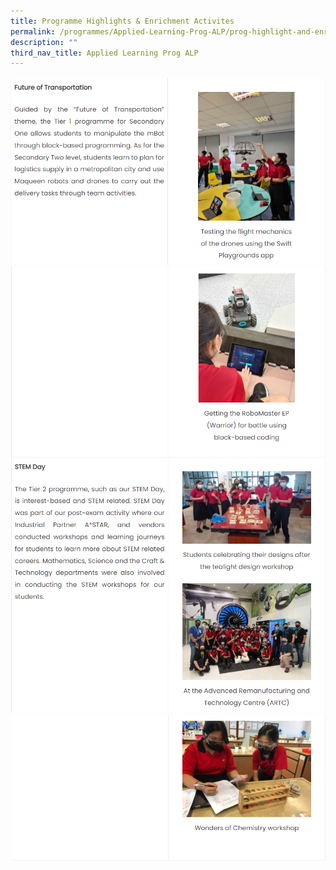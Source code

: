 ```yaml
---
title: Programme Highlights & Enrichment Activites
permalink: /programmes/Applied-Learning-Prog-ALP/prog-highlight-and-enrichment-activities/
description: ""
third_nav_title: Applied Learning Prog ALP
---
```

![](/images/Programmes/ALP/A2.png)
![](/images/Programmes/ALP/A3.png)
![](/images/Programmes/ALP/A4.png)
![](/images/Programmes/ALP/A5.png)